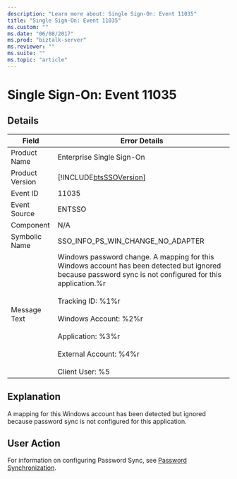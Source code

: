 ```yaml
---
description: "Learn more about: Single Sign-On: Event 11035"
title: "Single Sign-On: Event 11035"
ms.custom: ""
ms.date: "06/08/2017"
ms.prod: "biztalk-server"
ms.reviewer: ""
ms.suite: ""
ms.topic: "article"
---
```

# Single Sign-On: Event 11035
## Details  
  
| Field | Error Details | 
|-----------------|------------------------------------------------------------------------------------------------------------------------------------------------------------------------------------------------------------------------------------------------------------------------------------------------------------------------|
|  Product Name   |                                                                                                                                               Enterprise Single Sign-On                                                                                                                                                |
| Product Version |                                                                                                                               [!INCLUDE[btsSSOVersion](../includes/btsssoversion-md.md)]                                                                                                                               |
|    Event ID     |                                                                                                                                                         11035                                                                                                                                                          |
|  Event Source   |                                                                                                                                                         ENTSSO                                                                                                                                                         |
|    Component    |                                                                                                                                                          N/A                                                                                                                                                           |
|  Symbolic Name  |                                                                                                                                           SSO_INFO_PS_WIN_CHANGE_NO_ADAPTER                                                                                                                                            |
|  Message Text   | Windows password change. A mapping for this Windows account has been detected but ignored because password sync is not configured for this application.%r<br /><br /> Tracking ID: %1%r<br /><br /> Windows Account: %2%r<br /><br /> Application: %3%r<br /><br /> External Account: %4%r<br /><br /> Client User: %5 |
  
## Explanation  
 A mapping for this Windows account has been detected but ignored because password sync is not configured for this application.  
  
## User Action  
 For information on configuring Password Sync, see [Password Synchronization](../core/password-synchronization2.md).
